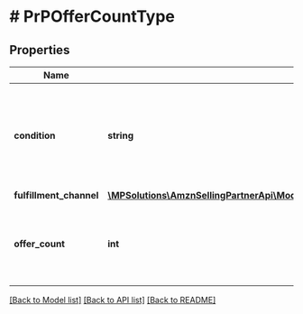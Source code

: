 # # PrPOfferCountType

## Properties

Name | Type | Description | Notes
------------ | ------------- | ------------- | -------------
**condition** | **string** | Indicates the condition of the item. For example: New, Used, Collectible, Refurbished, or Club. | [optional]
**fulfillment_channel** | [**\MPSolutions\AmznSellingPartnerApi\Models\ProductPricing\PrPFulfillmentChannelType**](PrPFulfillmentChannelType.md) |  | [optional]
**offer_count** | **int** | The number of offers in a fulfillment channel that meet a specific condition. | [optional]

[[Back to Model list]](../../README.md#models) [[Back to API list]](../../README.md#endpoints) [[Back to README]](../../README.md)
